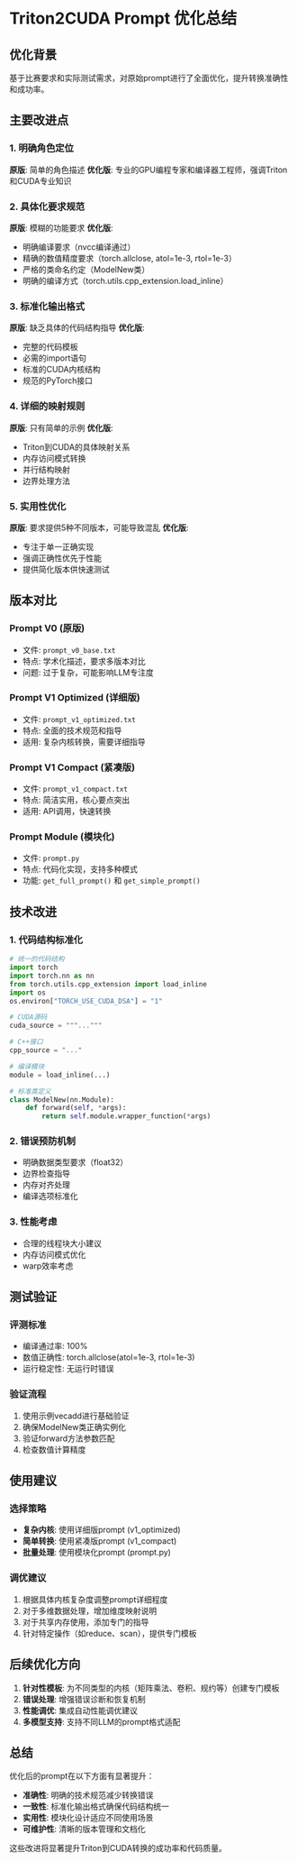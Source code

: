 # Triton2CUDA Prompt 优化总结

## 优化背景
基于比赛要求和实际测试需求，对原始prompt进行了全面优化，提升转换准确性和成功率。

## 主要改进点

### 1. 明确角色定位
**原版**: 简单的角色描述
**优化版**: 专业的GPU编程专家和编译器工程师，强调Triton和CUDA专业知识

### 2. 具体化要求规范
**原版**: 模糊的功能要求
**优化版**: 
- 明确编译要求（nvcc编译通过）
- 精确的数值精度要求（torch.allclose, atol=1e-3, rtol=1e-3）
- 严格的类命名约定（ModelNew类）
- 明确的编译方式（torch.utils.cpp_extension.load_inline）

### 3. 标准化输出格式
**原版**: 缺乏具体的代码结构指导
**优化版**: 
- 完整的代码模板
- 必需的import语句
- 标准的CUDA内核结构
- 规范的PyTorch接口

### 4. 详细的映射规则
**原版**: 只有简单的示例
**优化版**: 
- Triton到CUDA的具体映射关系
- 内存访问模式转换
- 并行结构映射
- 边界处理方法

### 5. 实用性优化
**原版**: 要求提供5种不同版本，可能导致混乱
**优化版**: 
- 专注于单一正确实现
- 强调正确性优先于性能
- 提供简化版本供快速测试

## 版本对比

### Prompt V0 (原版)
- 文件: `prompt_v0_base.txt`
- 特点: 学术化描述，要求多版本对比
- 问题: 过于复杂，可能影响LLM专注度

### Prompt V1 Optimized (详细版)
- 文件: `prompt_v1_optimized.txt`
- 特点: 全面的技术规范和指导
- 适用: 复杂内核转换，需要详细指导

### Prompt V1 Compact (紧凑版)
- 文件: `prompt_v1_compact.txt`
- 特点: 简洁实用，核心要点突出
- 适用: API调用，快速转换

### Prompt Module (模块化)
- 文件: `prompt.py`
- 特点: 代码化实现，支持多种模式
- 功能: `get_full_prompt()` 和 `get_simple_prompt()`

## 技术改进

### 1. 代码结构标准化
```python
# 统一的代码结构
import torch
import torch.nn as nn
from torch.utils.cpp_extension import load_inline
import os
os.environ["TORCH_USE_CUDA_DSA"] = "1"

# CUDA源码
cuda_source = """..."""

# C++接口
cpp_source = "..."

# 编译模块
module = load_inline(...)

# 标准类定义
class ModelNew(nn.Module):
    def forward(self, *args):
        return self.module.wrapper_function(*args)
```

### 2. 错误预防机制
- 明确数据类型要求（float32）
- 边界检查指导
- 内存对齐处理
- 编译选项标准化

### 3. 性能考虑
- 合理的线程块大小建议
- 内存访问模式优化
- warp效率考虑

## 测试验证

### 评测标准
- 编译通过率: 100%
- 数值正确性: torch.allclose(atol=1e-3, rtol=1e-3)
- 运行稳定性: 无运行时错误

### 验证流程
1. 使用示例vecadd进行基础验证
2. 确保ModelNew类正确实例化
3. 验证forward方法参数匹配
4. 检查数值计算精度

## 使用建议

### 选择策略
- **复杂内核**: 使用详细版prompt (v1_optimized)
- **简单转换**: 使用紧凑版prompt (v1_compact)
- **批量处理**: 使用模块化prompt (prompt.py)

### 调优建议
1. 根据具体内核复杂度调整prompt详细程度
2. 对于多维数据处理，增加维度映射说明
3. 对于共享内存使用，添加专门的指导
4. 针对特定操作（如reduce、scan），提供专门模板

## 后续优化方向

1. **针对性模板**: 为不同类型的内核（矩阵乘法、卷积、规约等）创建专门模板
2. **错误处理**: 增强错误诊断和恢复机制
3. **性能调优**: 集成自动性能调优建议
4. **多模型支持**: 支持不同LLM的prompt格式适配

## 总结

优化后的prompt在以下方面有显著提升：
- **准确性**: 明确的技术规范减少转换错误
- **一致性**: 标准化输出格式确保代码结构统一
- **实用性**: 模块化设计适应不同使用场景
- **可维护性**: 清晰的版本管理和文档化

这些改进将显著提升Triton到CUDA转换的成功率和代码质量。 